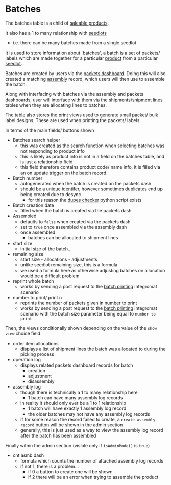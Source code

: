 # Batches

The batches table is a child of [saleable products](saleableProds.md).

It also has a 1 to many relationship with [seedlots](seedlots.md)

- i.e. there can be many batches made from a single seedlot

It is used to store information about 'batches', a batch is a set of packets/ labels which are made together for a particular [product](saleableProds.md) from a particular [seedlot](seedlots.md).

Batches are created by users via the [packets dashboard](packetsDash.md). Doing this will also created a matching [assembly](assemblyDash.md) record, which users will then use to assemble the batch.

Along with interfacing with batches via the assembly and packets dashboards, user will interface with them via the [shipments](shipmentsAndInvoices.md)/[shipment lines](shipmentInvoiceLines.md) tables when they are allocating lines to batches.

The table also stores the print views used to generate small packet/ bulk label designs. These are used when printing the packets/ labels.

In terms of the main fields/ buttons shown

- Batches search helper
  - this was created as the search function when selecting batches was not responding to product info
  - this is likely as product info is not in a field on the batches table, and is just a relationship field
  - this field therefore contains product code/ name info, it is filled via an on update trigger on the batch record.
- Batch number
  - autogenerated when the batch is created on the packets dash
  - should be a unique identifer, however sometimes duplicates end up being created due to desync
    - for this reason the [dupes checker](../systemTasks/pythonScripts/dupesChecker.md) python script exists
- Batch creation date
  - filled when the batch is created via the packets dash
- Assembled
  - defaults to `false` when created via the packets dash
  - set to `true` once assembled via the assembly dash
  - once assembled
    - batches can be allocated to shipment lines
- start size
  - initial size of the batch...
- remaining size
  - start size - allocations - adjustments
  - unlike seedlot remaining size, this is a formula
  - we used a formula here as otherwise adjusting batches on allocation would be a difficult problem
- reprint whole batch
  - works by sending a post request to the [batch printing](../integromatScenarios/batchPrintingBarcode.md) integromat scenario
- number to print/ print n
  - reprints the number of packets given in number to print
  - works by sending a post request to the [batch printing](../integromatScenarios/batchPrintingBarcode.md) integromat scenario with the batch size parameter being equal to `number to print`

Then, the views conditionally shown depending on the value of the `show view` choice field

- order item allocations
  - displays a list of shipment lines the batch was allocated to during the picking process
- operation log
  - displays related packets dashboard records for batch
    - creation
    - adjustment
    - disassembly
- assembly log
  - though there is technically a 1 to many relationship here
    - 1 batch can have many assembly log records
  - in reality it should only ever be a 1 to 1 relationship
    - 1 batch will have exactly 1 assembly log record
    - the older batches may not have any assembly log records
  - if for some reason the record failed to create, a `create assembly record` button will be shown in the admin section
  - generally, this is just used as a way to view the assembly log record after the batch has been assembled

Finally within the admin section (visible only if `isAdminMode()` is `true`)

- cnt asmb dash
  - formula which counts the number of attached assembly log records
  - if not 1, there is a problem...
    - if 0 a button to create one will be shown
    - if 2 there will be an error when trying to assemble the product
